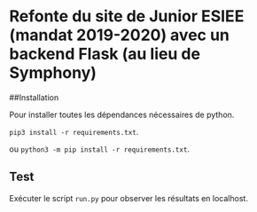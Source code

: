 # Refonte du site de Junior ESIEE (mandat 2019-2020) avec un backend Flask (au lieu de Symphony)



##Installation

Pour installer toutes les dépendances nécessaires de python.

`pip3 install -r requirements.txt`.

ou `python3 -m pip install -r requirements.txt`.

## Test

Exécuter le script `run.py` pour observer les résultats en localhost.

